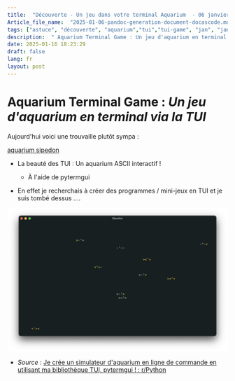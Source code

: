 ```yaml
--- 
title:  "Découverte - Un jeu dans votre terminal Aquarium  - 06 janvier - Janvier 2025 - Astuce"
Article_file_name:  "2025-01-06-pandoc-generation-document-docascode.md"
tags: ["astuce", "découverte", "aquarium","tui","tui-game", "jan", "jan-2025"]
description:  " Aquarium Terminal Game : Un jeu d'aquarium en terminal via la TUI   - 06 Janvier"
date: 2025-01-16 18:23:29
draft: false 
lang: fr
layout: post
---
```



# Aquarium Terminal Game : *Un jeu d'aquarium en terminal via la TUI*
Aujourd'hui voici une trouvaille plutôt sympa :   


[aquarium sipedon](https://github.com/bczsalba/sipedon?tab=readme-ov-file#naming)  

- La beauté des TUI  : Un aquarium ASCII interactif  !  
    - À l'aide de pytermgui       


- En effet je recherchais à créer des programmes / mini-jeux en TUI et je suis tombé dessus ....   

![aquarium](https://github.com/bczsalba/sipedon/raw/master/assets/screenshot.png)

- *Source* : 
[Je crée un simulateur d'aquarium en ligne de commande en utilisant ma bibliothèque TUI, pytermgui ! : r/Python](https://www.reddit.com/r/Python/comments/r6aqcw/i_am_creating_a_command_line_aquarium_simulator/?tl=fr)
